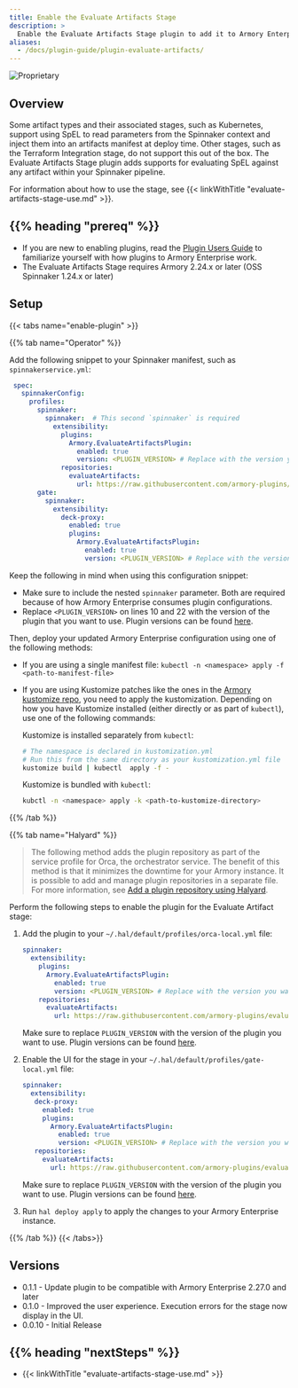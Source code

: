 ```yaml
---
title: Enable the Evaluate Artifacts Stage
description: >
  Enable the Evaluate Artifacts Stage plugin to add it to Armory Enterprise. The stage gives pipeline creators the ability to create base64 artifacts from text saved within a pipeline. The contents of the new artifact include the results of any SpEL expressions that are evaluated.
aliases:
  - /docs/plugin-guide/plugin-evaluate-artifacts/
---
```


![Proprietary](/images/proprietary.svg)

## Overview

Some artifact types and their associated stages, such as Kubernetes, support  using SpEL to read parameters from the Spinnaker context and inject them into an artifacts manifest at deploy time. Other stages, such as the Terraform Integration stage, do not support this out of the box. The Evaluate Artifacts Stage plugin adds supports for evaluating SpEL against any artifact within your Spinnaker pipeline.

For information about how to use the stage, see {{< linkWithTitle "evaluate-artifacts-stage-use.md" >}}.

## {{% heading "prereq" %}}

* If you are new to enabling plugins, read the [Plugin Users Guide](https://spinnaker.io/guides/user/plugins/) to familiarize yourself with how plugins to Armory Enterprise work.
* The Evaluate Artifacts Stage requires Armory 2.24.x or later (OSS Spinnaker 1.24.x or later)


## Setup

{{< tabs name="enable-plugin" >}}

{{% tab name="Operator" %}}

Add the following snippet to your Spinnaker manifest, such as `spinnakerservice.yml`:

   ```yaml
    spec:
      spinnakerConfig:
        profiles:
          spinnaker:  
            spinnaker:  # This second `spinnaker` is required
              extensibility:
                plugins:
                  Armory.EvaluateArtifactsPlugin:
                    enabled: true
                    version: <PLUGIN_VERSION> # Replace with the version you want to use. For example, use 0.1.0.
                repositories:
                  evaluateArtifacts:
                    url: https://raw.githubusercontent.com/armory-plugins/evaluate-artifacts-releases/master/repositories.json
          gate:
            spinnaker:
              extensibility:
                deck-proxy:
                  enabled: true
                  plugins:
                    Armory.EvaluateArtifactsPlugin:
                      enabled: true
                      version: <PLUGIN_VERSION> # Replace with the version you want to use. For example, use 0.1.0.
   ```

Keep the following in mind when using this configuration snippet: 

* Make sure to include the nested `spinnaker` parameter. Both are required because of how Armory Enterprise consumes plugin configurations.
* Replace `<PLUGIN_VERSION>` on lines 10 and 22 with the version of the plugin that you want to use. Plugin versions can be found [here](#versions).

Then, deploy your updated Armory Enterprise configuration using one of the following methods:

- If you are using a single manifest file: `kubectl -n <namespace> apply -f <path-to-manifest-file>`
- If you are using Kustomize patches like the ones in the [Armory kustomize repo](https://github.com/armory/spinnaker-kustomize-patches), you need to apply the kustomization. Depending on how you have Kustomize installed (either directly or as part of `kubectl`), use one of the following commands:
   
   Kustomize is installed separately from `kubectl`:
   
   ```bash
   # The namespace is declared in kustomization.yml
   # Run this from the same directory as your kustomization.yml file
   kustomize build | kubectl  apply -f -
   ```

   Kustomize is bundled with `kubectl`:
   
   ```bash
   kubctl -n <namespace> apply -k <path-to-kustomize-directory>
   ```

{{% /tab %}}

{{% tab name="Halyard" %}}

> The following method adds the plugin repository as part of the service profile for Orca, the orchestrator service. The benefit of this method is that it minimizes the downtime for your Armory instance. It is possible to add and manage plugin repositories in a separate file. For more information, see [Add a plugin repository using Halyard](https://spinnaker.io/guides/user/plugins/#add-a-plugin-repository-using-halyard).

Perform the following steps to enable the plugin for the Evaluate Artifact stage:

1. Add the plugin to your `~/.hal/default/profiles/orca-local.yml` file:

   ```yaml
   spinnaker:
     extensibility:
       plugins:
         Armory.EvaluateArtifactsPlugin:
           enabled: true
           version: <PLUGIN_VERSION> # Replace with the version you want to use. For example, use 0.1.0.
       repositories:
         evaluateArtifacts:
           url: https://raw.githubusercontent.com/armory-plugins/evaluate-artifacts-releases/master/repositories.json
   ```

   Make sure to replace `PLUGIN_VERSION` with the version of the plugin you want to use. Plugin versions can be found [here](#versions).

2. Enable the UI for the stage in your `~/.hal/default/profiles/gate-local.yml` file:

   ```yaml
   spinnaker:
     extensibility:
      deck-proxy:
        enabled: true
        plugins:
          Armory.EvaluateArtifactsPlugin:
            enabled: true
            version: <PLUGIN_VERSION> # Replace with the version you want to use. For example, use 0.1.0.
      repositories:
        evaluateArtifacts:
          url: https://raw.githubusercontent.com/armory-plugins/evaluate-artifacts-releases/master/repositories.json
   ```

   Make sure to replace `PLUGIN_VERSION` with the version of the plugin you want to use. Plugin versions can be found [here](#versions).

3. Run `hal deploy apply` to apply the changes to your Armory Enterprise instance.

{{% /tab %}}
{{< /tabs>}}

## Versions

- 0.1.1 - Update plugin to be compatible with Armory Enterprise 2.27.0 and later
- 0.1.0 - Improved the user experience. Execution errors for the stage now display in the UI.
- 0.0.10 - Initial Release

## {{% heading "nextSteps" %}}

* {{< linkWithTitle "evaluate-artifacts-stage-use.md" >}}
